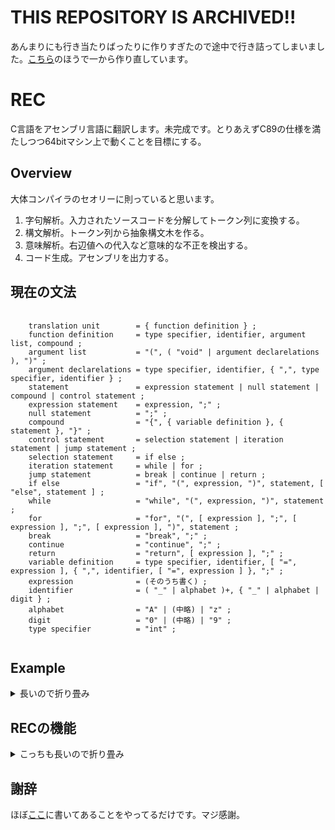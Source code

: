 # THIS REPOSITORY IS ARCHIVED!!
あんまりにも行き当たりばったりに作りすぎたので途中で行き詰ってしまいました。[こちら](https://github.com/reika727/REC)のほうで一から作り直しています。

# REC
C言語をアセンブリ言語に翻訳します。未完成です。とりあえずC89の仕様を満たしつつ64bitマシン上で動くことを目標にする。

## Overview
大体コンパイラのセオリーに則っていると思います。
1. 字句解析。入力されたソースコードを分解してトークン列に変換する。
1. 構文解析。トークン列から抽象構文木を作る。
1. 意味解析。右辺値への代入など意味的な不正を検出する。
1. コード生成。アセンブリを出力する。

## 現在の文法
<pre>
  <code>
    translation unit        = { function definition } ;
    function definition     = type specifier, identifier, argument list, compound ;
    argument list           = "(", ( "void" | argument declarelations ), ")" ;
    argument declarelations = type specifier, identifier, { ",", type specifier, identifier } ;
    statement               = expression statement | null statement | compound | control statement ;
    expression statement    = expression, ";" ;
    null statement          = ";" ;
    compound                = "{", { variable definition }, { statement }, "}" ;
    control statement       = selection statement | iteration statement | jump statement ;
    selection statement     = if else ;
    iteration statement     = while | for ;
    jump statement          = break | continue | return ;
    if else                 = "if", "(", expression, ")", statement, [ "else", statement ] ;
    while                   = "while", "(", expression, ")", statement ;
    for                     = "for", "(", [ expression ], ";", [ expression ], ";", [ expression ], ")", statement ;
    break                   = "break", ";" ;
    continue                = "continue", ";" ;
    return                  = "return", [ expression ], ";" ;
    variable definition     = type specifier, identifier, [ "=", expression ], { ",", identifier, [ "=", expression ] }, ";" ;
    expression              = (そのうち書く) ;
    identifier              = ( "_" | alphabet )+, { "_" | alphabet | digit } ;
    alphabet                = "A" | (中略) | "z" ;
    digit                   = "0" | (中略) | "9" ;
    type specifier          = "int" ;
  </code>
</pre>

## Example
<details>
  <summary>長いので折り畳み</summary>
    こんな感じのソースファイルexample.cがあるとします。10までの階乗を計算します。
    <pre>
      <code>
        int main()
        {
            int a=1,i;
            for(i=1;i<=10;++i){
                a*=i;
                __builtin_print_u64(a);
                __builtin_put_ascii(10);
            }
            return 0;
        }
      </code>
    </pre>
    __builtin_print_u64というのは名前の通りビルトイン関数です。符号なし64bit整数を標準出力に書き出します。
    将来的にはprintfなどを使いたいのですが、まだstdio.hは解析できないのでこれで妥協します。
    また__builtin_put_asciiは(名前からわかると思いますが)asciiコードで指定した文字を一文字だけ出力します。
    10を指定すると改行というわけです。<br />
    さて、これをこうします(recはソースを適当にコンパイルしてすでに作成済みであるとします)。<br />
    example.cを入力として受け取り、アセンブリに翻訳したものをexample.sに出力します。<br />
    それをexample.outという実行ファイルにします。ビルトイン関数のソースコードも一緒にコンパイルするのをお忘れなく。
    <pre>
      <code>
        $ ./rec example.c example.s
        $ gcc -o example.out example.s builtin_func.s
        $ ./example.out
        1
        2
        6
        24
        120
        720
        5040
        40320
        362880
        3628800
      </code>
    </pre>
    計算できてました。
</details>

## RECの機能
<details>
  <summary>こっちも長いので折り畳み</summary>
  ✅は実装済み、🔵は未実装。

  ### データ
  ✅64bitローカル符号付き整数型変数の定義<br />
  🔵signedとunsignedの区別<br />
  🔵グローバル変数<br />
  🔵実数型<br />
  🔵ポインタ型<br />
  🔵列挙型<br />
  🔵構造体<br />
  🔵共用体<br />

  ### 制御文
  ✅if文、else文<br />
  🔵switch文<br />
  ✅while文<br />
  🔵do-while文<br />
  ✅for文<br />
  ✅break文<br />
  ✅continue文<br />
  🔵goto文<br />
  ✅return文<br />

  ### 関数
  ✅定義<br />
  🔵プロトタイプ宣言<br />

  ### 演算子

  #### 算術演算子
  ✅単項プラス<br />
  ✅単項マイナス<br />
  ✅加算<br />
  ✅減算<br />
  ✅乗算<br />
  ✅除算<br />
  ✅剰余<br />
  ✅前置インクリメント<br />
  ✅前置デクリメント<br />
  ✅後置インクリメント<br />
  ✅後置デクリメント<br />
  ✅加算代入<br />
  ✅減算代入<br />
  ✅乗算代入<br />
  ✅除算代入<br />
  ✅剰余代入<br />

  #### 比較演算子
  ✅等価<br />
  ✅非等価<br />
  ✅小なり<br />
  ✅大なり<br />
  ✅小なりイコール<br />
  ✅大なりイコール<br />

  #### 論理演算子
  ✅論理否定<br />
  ✅論理和<br />
  ✅論理積<br />

  #### ビット演算子
  🔵ビット否定<br />
  🔵ビット和<br />
  🔵ビット積<br />
  🔵ビット排他的論理和<br />
  🔵左シフト<br />
  🔵右シフト<br />
  🔵ビット和代入<br />
  🔵ビット積代入<br />
  🔵ビット排他的論理和代入<br />
  🔵左シフト代入<br />
  🔵右シフト代入<br />

  #### その他
  ✅単純代入<br />
  ✅関数呼び出し<br />
  ✅カンマ<br />
  🔵条件<br />
  🔵配列添え字<br />
  🔵間接<br />
  🔵アドレス<br />
  🔵直接メンバ<br />
  🔵間接メンバ<br />
  🔵キャスト<br />
  🔵sizeof<br />

  ### その他
  ✅コメント<br />
  🔵int main(int argc, char*argv[])<br />
</details>

## 謝辞
ほぼ[ここ](https://www.sigbus.info/compilerbook)に書いてあることをやってるだけです。マジ感謝。
